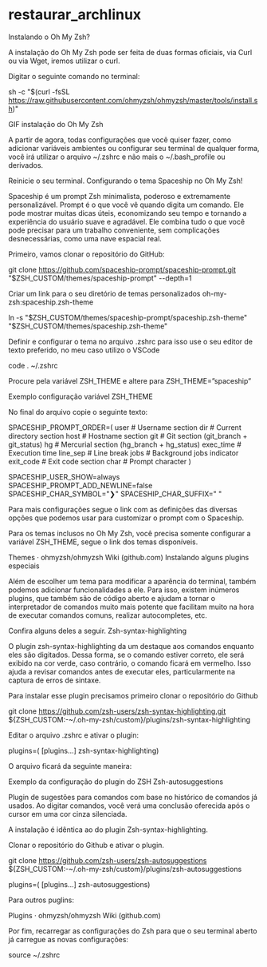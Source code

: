 # restaurar_archlinux

Instalando o Oh My Zsh?

A instalação do Oh My Zsh pode ser feita de duas formas oficiais, via Curl ou via Wget, iremos utilizar o curl.

Digitar o seguinte comando no terminal:

sh -c "$(curl -fsSL https://raw.githubusercontent.com/ohmyzsh/ohmyzsh/master/tools/install.sh)"

GIF instalação do Oh My Zsh

A partir de agora, todas configurações que você quiser fazer, como adicionar variáveis ambientes ou configurar seu terminal de qualquer forma, você irá utilizar o arquivo ~/.zshrc e não mais o ~/.bash_profile ou derivados.

Reinicie o seu terminal.
Configurando o tema Spaceship no Oh My Zsh!

Spaceship é um prompt Zsh minimalista, poderoso e extremamente personalizável. Prompt é o que você vê quando digita um comando. Ele pode mostrar muitas dicas úteis, economizando seu tempo e tornando a experiência do usuário suave e agradável. Ele combina tudo o que você pode precisar para um trabalho conveniente, sem complicações desnecessárias, como uma nave espacial real.

Primeiro, vamos clonar o repositório do GitHub:

git clone https://github.com/spaceship-prompt/spaceship-prompt.git "$ZSH_CUSTOM/themes/spaceship-prompt" --depth=1

Criar um link para o seu diretório de temas personalizados oh-my-zsh:spaceship.zsh-theme

ln -s "$ZSH_CUSTOM/themes/spaceship-prompt/spaceship.zsh-theme" "$ZSH_CUSTOM/themes/spaceship.zsh-theme"

Definir e configurar o tema no arquivo .zshrc para isso use o seu editor de texto preferido, no meu caso utilizo o VSCode

code . ~/.zshrc

Procure pela variável ZSH_THEME e altere para ZSH_THEME=”spaceship”

Exemplo configuração variável ZSH_THEME

No final do arquivo copie o seguinte texto:

SPACESHIP_PROMPT_ORDER=(
  user # Username section
  dir # Current directory section
  host # Hostname section
  git # Git section (git_branch + git_status)
  hg # Mercurial section (hg_branch + hg_status)
  exec_time # Execution time
  line_sep # Line break
  jobs # Background jobs indicator
  exit_code # Exit code section
  char # Prompt character
)

SPACESHIP_USER_SHOW=always
SPACESHIP_PROMPT_ADD_NEWLINE=false
SPACESHIP_CHAR_SYMBOL="❯"
SPACESHIP_CHAR_SUFFIX=" "

Para mais configurações segue o link com as definições das diversas opções que podemos usar para customizar o prompt com o Spaceship.

Para os temas inclusos no Oh My Zsh, você precisa somente configurar a variável ZSH_THEME, segue o link dos temas disponíveis.

Themes · ohmyzsh/ohmyzsh Wiki (github.com)
Instalando alguns plugins especiais

Além de escolher um tema para modificar a aparência do terminal, também podemos adicionar funcionalidades a ele. Para isso, existem inúmeros plugins, que também são de código aberto e ajudam a tornar o interpretador de comandos muito mais potente que facilitam muito na hora de executar comandos comuns, realizar autocompletes, etc.

Confira alguns deles a seguir.
Zsh-syntax-highlighting

O plugin zsh-syntax-highlighting da um destaque aos comandos enquanto eles são digitados. Dessa forma, se o comando estiver correto, ele será exibido na cor verde, caso contrário, o comando ficará em vermelho. Isso ajuda a revisar comandos antes de executar eles, particularmente na captura de erros de sintaxe.

Para instalar esse plugin precisamos primeiro clonar o repositório do Github

git clone https://github.com/zsh-users/zsh-syntax-highlighting.git ${ZSH_CUSTOM:-~/.oh-my-zsh/custom}/plugins/zsh-syntax-highlighting

Editar o arquivo .zshrc e ativar o plugin:

plugins=( [plugins...] zsh-syntax-highlighting)

O arquivo ficará da seguinte maneira:

Exemplo da configuração do plugin do ZSH
Zsh-autosuggestions

Plugin de sugestões para comandos com base no histórico de comandos já usados. Ao digitar comandos, você verá uma conclusão oferecida após o cursor em uma cor cinza silenciada.

A instalação é idêntica ao do plugin Zsh-syntax-highlighting.

Clonar o repositório do Github e ativar o plugin.

git clone https://github.com/zsh-users/zsh-autosuggestions ${ZSH_CUSTOM:-~/.oh-my-zsh/custom}/plugins/zsh-autosuggestions

plugins=( [plugins...] zsh-autosuggestions)

Para outros puglins:

Plugins · ohmyzsh/ohmyzsh Wiki (github.com)

Por fim, recarregar as configurações do Zsh para que o seu terminal aberto já carregue as novas configurações:

source ~/.zshrc
